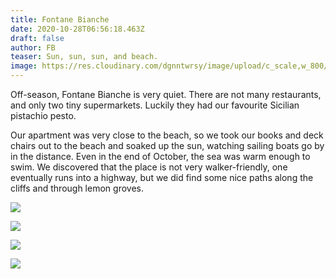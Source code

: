 ```yaml
---
title: Fontane Bianche
date: 2020-10-28T06:56:18.463Z
draft: false
author: FB
teaser: Sun, sun, sun, and beach.
image: https://res.cloudinary.com/dgnntwrsy/image/upload/c_scale,w_800/v1603868259/IMG_20201026_171732_camyll.jpg
---
```

Off-season, Fontane Bianche is very quiet. There are not many restaurants, and only two tiny supermarkets. Luckily they had our favourite Sicilian pistachio pesto. 

Our apartment was very close to the beach, so we took our books and deck chairs out to the beach and soaked up the sun, watching sailing boats go by in the distance. Even in the end of October, the sea was warm enough to swim. We discovered that the place is not very walker-friendly, one eventually runs into a highway, but we did find some nice paths along the cliffs and through lemon groves.

![](https://res.cloudinary.com/dgnntwrsy/image/upload/c_scale,w_800/v1603868424/IMG_20201025_145144_enigox.jpg)

![](https://res.cloudinary.com/dgnntwrsy/image/upload/c_scale,w_800/v1603868354/IMG_20201027_100055_pwdgqz.jpg)

![](https://res.cloudinary.com/dgnntwrsy/image/upload/c_scale,w_500/v1603868500/IMG_20201025_140407_zwyndt.jpg)

![](https://res.cloudinary.com/dgnntwrsy/image/upload/c_scale,w_800/v1603868259/IMG_20201026_171732_camyll.jpg)